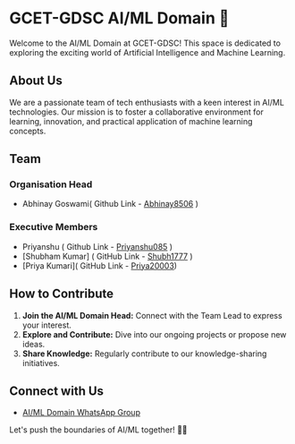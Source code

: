 # GCET-GDSC AI/ML Domain 🤖

Welcome to the AI/ML Domain at GCET-GDSC! This space is dedicated to exploring the exciting world of Artificial Intelligence and Machine Learning.

## About Us

We are a passionate team of tech enthusiasts with a keen interest in AI/ML technologies. Our mission is to foster a collaborative environment for learning, innovation, and practical application of machine learning concepts.

## Team

### Organisation Head

- Abhinay Goswami( Github Link - [Abhinay8506](https://github.com/Abhinay8506) )

### Executive Members

- Priyanshu ( Github Link - [Priyanshu085](https://github.com/Priyanshu085) )
- [Shubham Kumar] ( GitHub Link - [Shubh1777](https://github.com/shubh1777) )
- [Priya Kumari]( GitHub Link - [Priya20003](https://github.com/priya20003))
  
## How to Contribute

1. **Join the AI/ML Domain Head:** Connect with the Team Lead to express your interest.
2. **Explore and Contribute:** Dive into our ongoing projects or propose new ideas.
3. **Share Knowledge:** Regularly contribute to our knowledge-sharing initiatives.

## Connect with Us

- [AI/ML Domain WhatsApp Group](link-to-ai-ml-whatsapp-group)

Let's push the boundaries of AI/ML together! 🚀✨
